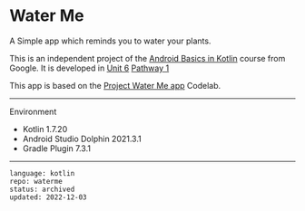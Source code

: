 # Water Me

A Simple app which reminds you to water your plants.

This is an independent project of the [Android Basics in Kotlin] course from Google. It is developed in [Unit 6] [Pathway 1]

This app is based on the [Project Water Me app] Codelab.

[Android Basics in Kotlin]: https://developer.android.com/courses/android-basics-kotlin/course
[Unit 6]: https://developer.android.com/courses/android-basics-kotlin/unit-6
[Pathway 1]: https://developer.android.com/courses/pathways/android-basics-kotlin-unit-6-pathway-1
[Project Water Me app]: https://developer.android.com/codelabs/basic-android-kotlin-training-project-water-me

---

Environment

- Kotlin 1.7.20
- Android Studio Dolphin 2021.3.1
- Gradle Plugin 7.3.1

---

```
language: kotlin
repo: waterme
status: archived
updated: 2022-12-03
```
